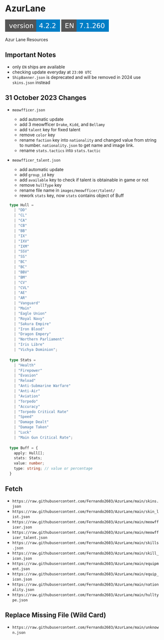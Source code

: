 # AzurLane
![](versions/REPOSITORY.svg)
![](versions/EN.svg)

Azur Lane Resources

## Important Notes
- only `EN` ships are available
- checking update everyday at `23:00 UTC`
- `ShipBanner.json` is deprecated and will be removed in 2024 use `skins.json` instead

## 31 October 2023 Changes
- `meowfficer.json`
  - add automatic update
  - add 3 meowfficer `Drake`, `Kidd`, and `Bellamy`
  - add `talent` key for fixed talent
  - remove `color` key
  - rename `faction` key into `nationality` and changed value from string to number. `nationality.json` to get name and image link.
  - rename `stats.tactics` into `stats.tactic`

- `meowfficer_talent.json`
  - add automatic update
  - add `group_id` key
  - add `available` key to check if talent is obtainable in game or not
  - remove `hullType` key
  - rename file name in `images/meowfficer/talent/`
  - rework `stats` key, now `stats` contains object of Buff

```TypeScript
  type Hull = 
    | "DD"
    | "CL"
    | "CA"
    | "CB"
    | "BB"
    | "IX"
    | "IXV"
    | "IXM"
    | "SSV"
    | "SS"
    | "BC"
    | "BC"
    | "BBV"
    | "BM"
    | "CV"
    | "CVL"
    | "AE"
    | "AR"
    | "Vanguard"
    | "Main"
    | "Eagle Union"
    | "Royal Navy"
    | "Sakura Empire"
    | "Iron Blood"
    | "Dragon Empery"
    | "Northern Parliament"
    | "Iris Libre"
    | "Vichya Dominion";

  type Stats =
    | "Health"
    | "Firepower"
    | "Evasion"
    | "Reload"
    | "Anti-Submarine Warfare"
    | "Anti-Air"
    | "Aviation"
    | "Torpedo"
    | "Accuracy"
    | "Torpedo Critical Rate"
    | "Speed"
    | "Damage Dealt"
    | "Damage Taken"
    | "Luck"
    | "Main Gun Critical Rate";

  type Buff = {
    apply: Hull[];
    stats: Stats;
    value: number;
    type: string; // value or percentage
  }
```

## Fetch
- `https://raw.githubusercontent.com/Fernando2603/AzurLane/main/skins.json`
- `https://raw.githubusercontent.com/Fernando2603/AzurLane/main/skin_list.json`
- `https://raw.githubusercontent.com/Fernando2603/AzurLane/main/meowfficer.json`
- `https://raw.githubusercontent.com/Fernando2603/AzurLane/main/meowfficer_talent.json`
- `https://raw.githubusercontent.com/Fernando2603/AzurLane/main/skills.json`
- `https://raw.githubusercontent.com/Fernando2603/AzurLane/main/skill_icon.json`
- `https://raw.githubusercontent.com/Fernando2603/AzurLane/main/equipment.json`
- `https://raw.githubusercontent.com/Fernando2603/AzurLane/main/equip_icon.json`
- `https://raw.githubusercontent.com/Fernando2603/AzurLane/main/nationality.json`
- `https://raw.githubusercontent.com/Fernando2603/AzurLane/main/hulltype.json`

## Replace Missing File (Wild Card)
- `https://raw.githubusercontent.com/Fernando2603/AzurLane/main/unknown.json`
